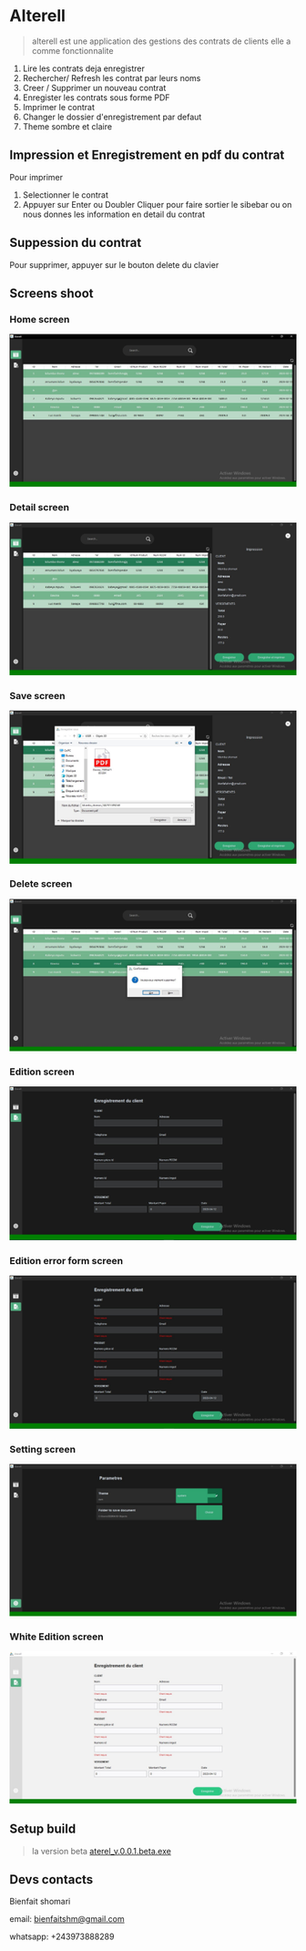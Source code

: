 # Alterell

> alterell est une application des gestions des contrats de clients elle a comme fonctionnalite

1. Lire les contrats deja enregistrer
2. Rechercher/ Refresh les contrat par leurs noms
3. Creer / Supprimer un nouveau contrat
4. Enregister les contrats sous forme PDF
5. Imprimer le contrat
6. Changer le dossier d'enregistrement par defaut
7. Theme sombre et claire

## Impression et Enregistrement en pdf du contrat

Pour imprimer

1. Selectionner le contrat
2. Appuyer sur Enter ou Doubler Cliquer pour faire sortier le sibebar ou on nous donnes les information en detail du contrat

## Suppession du contrat

Pour supprimer, appuyer sur le bouton delete du clavier

## Screens shoot

### Home screen

![home screen!](./docs/homeScreen.jpg "home screen")

### Detail screen

![home screen!](./docs/detailScreen.jpg "home screen")

### Save screen

![home screen!](./docs/saveScreen.jpg "home screen")

### Delete screen

![home screen!](./docs/Delete%20contrat.jpg "home screen")

### Edition screen

![home screen!](./docs/formScreen.jpg "home screen")

### Edition error form screen

![home screen!](./docs/errorFormScreen.jpg "home screen")

### Setting screen

![setting screen!](./docs/settingScreen.jpg "home screen")

### White Edition screen

![home screen!](./docs/errorFormScreenWhite.jpg "home screen")

## Setup build

>la version beta  [aterel_v.0.0.1.beta.exe](./docs/aterel_v.0.0.1.beta.exe)

## Devs contacts

Bienfait shomari

email: bienfaitshm@gmail.com

whatsapp: +243973888289

